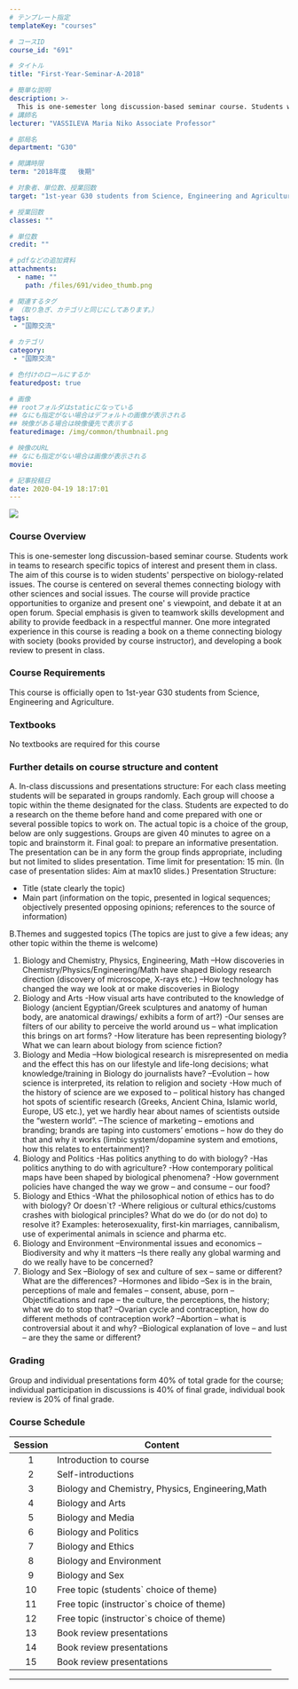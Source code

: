 ```yaml
---
# テンプレート指定
templateKey: "courses"

# コースID
course_id: "691"

# タイトル
title: "First-Year-Seminar-A-2018"

# 簡単な説明
description: >-
  This is one-semester long discussion-based seminar course. Students work in teams to research specific topics of interest and present them in class. The aim of this course is to widen students` perspe ....
# 講師名
lecturer: "VASSILEVA Maria Niko Associate Professor"

# 部局名
department: "G30"

# 開講時限
term: "2018年度	後期"

# 対象者、単位数、授業回数
target: "1st-year G30 students from Science, Engineering and Agriculture."

# 授業回数
classes: ""

# 単位数
credit: ""

# pdfなどの追加資料
attachments:
  - name: "" 
    path: /files/691/video_thumb.png

# 関連するタグ
# （取り急ぎ、カテゴリと同じにしてあります。）
tags:
 - "国際交流"

# カテゴリ
category:
 - "国際交流"

# 色付けのロールにするか
featuredpost: true

# 画像
## rootフォルダはstaticになっている
## なにも指定がない場合はデフォルトの画像が表示される
## 映像がある場合は映像優先で表示する
featuredimage: /img/common/thumbnail.png

# 映像のURL
## なにも指定がない場合は画像が表示される
movie: 

# 記事投稿日
date: 2020-04-19 18:17:01
---
```




![](https://ocw.nagoya-u.jp/files/691/video_thumb.png) 
### Course Overview

This is one-semester long discussion-based seminar course. Students work in teams to research specific topics of interest and present them in class.
The aim of this course is to widen students' perspective on biology-related issues.
The course is centered on several themes connecting biology with other sciences and social issues.
The course will provide practice opportunities to organize and present one' s viewpoint, and debate it at an open forum. Special emphasis is given to teamwork skills development and ability to provide feedback in a respectful manner.
One more integrated experience in this course is reading a book on a theme connecting biology with society (books provided by course instructor), and developing a book review to present in class.








### Course Requirements
This course is officially open to 1st-year G30 students from Science, Engineering and Agriculture.

### Textbooks
No textbooks are required for this course

### Further details on course structure and content
A. In-class discussions and presentations structure:
For each class meeting students will be separated in groups randomly.
Each group will choose a topic within the theme designated for the class. Students are expected to do a research on the theme before hand and come prepared with one or several possible topics to work on. The actual topic is a choice of the group, below are only suggestions.
Groups are given 40 minutes to agree on a topic and brainstorm it.
Final goal: to prepare an informative presentation.
The presentation can be in any form the group finds appropriate, including but not limited to slides presentation.
Time limit for presentation: 15 min. (In case of presentation slides: Aim at max10 slides.)
Presentation Structure:
-	Title (state clearly the topic)
-	Main part (information on the topic, presented in logical sequences; objectively presented opposing opinions; references to the source of information)

B.Themes and suggested topics
(The topics are just to give a few ideas; any other topic within the theme is welcome)
1.  Biology and Chemistry, Physics, Engineering, Math
–How discoveries in Chemistry/Physics/Engineering/Math have shaped Biology
research direction (discovery of microscope, X-rays etc.)
–How technology has changed the way we look at or make discoveries in Biology
2. Biology and Arts
-How visual arts have contributed to the knowledge of Biology (ancient
Egyptian/Greek sculptures and anatomy of human body, are anatomical drawings/
exhibits a form of art?)
-Our senses are filters of our ability to perceive the world around us – what
implication this brings on art forms?
-How literature has been representing biology? What we can learn about biology
from science fiction?
3. Biology and Media
–How biological research is misrepresented on media and the effect this has on our
lifestyle and life-long decisions; what knowledge/training in Biology do journalists
have?
–Evolution – how science is interpreted, its relation to religion and society
-How much of the history of science are we exposed to – political history has changed
hot spots of scientific research (Greeks, Ancient China, Islamic world, Europe, US
etc.), yet we hardly hear about names of scientists outside the “western world”.
–The science of marketing – emotions and branding; brands are taping into customers’
emotions – how do they do that and why it works (limbic system/dopamine system
and emotions, how this relates to entertainment)?
4. Biology and Politics
-Has politics anything to do with biology?
-Has politics anything to do with agriculture?
-How contemporary political maps have been shaped by biological phenomena?
-How government policies have changed the way we grow – and consume – our
food?
5. Biology and Ethics
-What the philosophical notion of ethics has to do with biology? Or doesn`t?
-Where religious or cultural ethics/customs crashes with biological principles? What
do we do (or do not do) to resolve it? Examples: heterosexuality, first-kin marriages,
cannibalism, use of experimental animals in science and pharma etc.
6. Biology and Environment
–Environmental issues and economics
–Biodiversity and why it matters
–Is there really any global warming and do we really have to be concerned?
7. Biology and Sex
–Biology of sex and culture of sex – same or different? What are the differences?
–Hormones and libido
–Sex is in the brain, perceptions of male and females – consent, abuse, porn
–Objectifications and rape – the culture, the perceptions, the history; what we do to
stop that?
–Ovarian cycle and contraception, how do different methods of contraception work?
–Abortion – what is controversial about it and why?
–Biological explanation of love – and lust – are they the same or different?

### Grading
Group and individual presentations form 40% of total grade for the course; individual participation in discussions is 40% of final grade, individual book review is 20% of final grade.






### Course Schedule

| Session | Content  |
|:------------:|----------------------|
|       1      | Introduction to course |
|       2      | Self-introductions |
|       3      | Biology and Chemistry, Physics, Engineering,Math |
|       4      | Biology and Arts |
|       5      | Biology and Media |
|       6      | Biology and Politics  |
|       7      | Biology and Ethics |
|       8      | Biology and Environment |
|       9      | Biology and Sex |
|      10      | Free topic (students` choice of theme) |
|      11      | Free topic (instructor`s choice of theme) |
|      12      | Free topic (instructor`s choice of theme) |
|      13      | 	Book review presentations |
|      14      | 	Book review presentations |
|      15      | 	Book review presentations |












-----